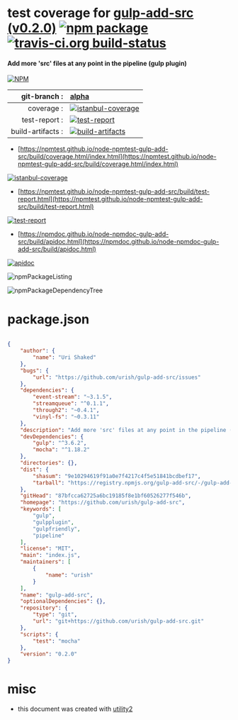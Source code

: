 # test coverage for  [gulp-add-src (v0.2.0)](https://github.com/urish/gulp-add-src)  [![npm package](https://img.shields.io/npm/v/npmtest-gulp-add-src.svg?style=flat-square)](https://www.npmjs.org/package/npmtest-gulp-add-src) [![travis-ci.org build-status](https://api.travis-ci.org/npmtest/node-npmtest-gulp-add-src.svg)](https://travis-ci.org/npmtest/node-npmtest-gulp-add-src)
#### Add more 'src' files at any point in the pipeline (gulp plugin)

[![NPM](https://nodei.co/npm/gulp-add-src.png?downloads=true&downloadRank=true&stars=true)](https://www.npmjs.com/package/gulp-add-src)

| git-branch : | [alpha](https://github.com/npmtest/node-npmtest-gulp-add-src/tree/alpha)|
|--:|:--|
| coverage : | [![istanbul-coverage](https://npmtest.github.io/node-npmtest-gulp-add-src/build/coverage.badge.svg)](https://npmtest.github.io/node-npmtest-gulp-add-src/build/coverage.html/index.html)|
| test-report : | [![test-report](https://npmtest.github.io/node-npmtest-gulp-add-src/build/test-report.badge.svg)](https://npmtest.github.io/node-npmtest-gulp-add-src/build/test-report.html)|
| build-artifacts : | [![build-artifacts](https://npmtest.github.io/node-npmtest-gulp-add-src/glyphicons_144_folder_open.png)](https://github.com/npmtest/node-npmtest-gulp-add-src/tree/gh-pages/build)|

- [https://npmtest.github.io/node-npmtest-gulp-add-src/build/coverage.html/index.html](https://npmtest.github.io/node-npmtest-gulp-add-src/build/coverage.html/index.html)

[![istanbul-coverage](https://npmtest.github.io/node-npmtest-gulp-add-src/build/screenCapture.buildCi.browser.%252Ftmp%252Fbuild%252Fcoverage.lib.html.png)](https://npmtest.github.io/node-npmtest-gulp-add-src/build/coverage.html/index.html)

- [https://npmtest.github.io/node-npmtest-gulp-add-src/build/test-report.html](https://npmtest.github.io/node-npmtest-gulp-add-src/build/test-report.html)

[![test-report](https://npmtest.github.io/node-npmtest-gulp-add-src/build/screenCapture.buildCi.browser.%252Ftmp%252Fbuild%252Ftest-report.html.png)](https://npmtest.github.io/node-npmtest-gulp-add-src/build/test-report.html)

- [https://npmdoc.github.io/node-npmdoc-gulp-add-src/build/apidoc.html](https://npmdoc.github.io/node-npmdoc-gulp-add-src/build/apidoc.html)

[![apidoc](https://npmdoc.github.io/node-npmdoc-gulp-add-src/build/screenCapture.buildCi.browser.%252Ftmp%252Fbuild%252Fapidoc.html.png)](https://npmdoc.github.io/node-npmdoc-gulp-add-src/build/apidoc.html)

![npmPackageListing](https://npmtest.github.io/node-npmtest-gulp-add-src/build/screenCapture.npmPackageListing.svg)

![npmPackageDependencyTree](https://npmtest.github.io/node-npmtest-gulp-add-src/build/screenCapture.npmPackageDependencyTree.svg)



# package.json

```json

{
    "author": {
        "name": "Uri Shaked"
    },
    "bugs": {
        "url": "https://github.com/urish/gulp-add-src/issues"
    },
    "dependencies": {
        "event-stream": "~3.1.5",
        "streamqueue": "^0.1.1",
        "through2": "~0.4.1",
        "vinyl-fs": "~0.3.11"
    },
    "description": "Add more 'src' files at any point in the pipeline (gulp plugin)",
    "devDependencies": {
        "gulp": "^3.6.2",
        "mocha": "^1.18.2"
    },
    "directories": {},
    "dist": {
        "shasum": "9e10294619f91a0e7f4217c4f5e51841bcdbef17",
        "tarball": "https://registry.npmjs.org/gulp-add-src/-/gulp-add-src-0.2.0.tgz"
    },
    "gitHead": "87bfcca62725a6bc19185f8e1bf60526277f546b",
    "homepage": "https://github.com/urish/gulp-add-src",
    "keywords": [
        "gulp",
        "gulpplugin",
        "gulpfriendly",
        "pipeline"
    ],
    "license": "MIT",
    "main": "index.js",
    "maintainers": [
        {
            "name": "urish"
        }
    ],
    "name": "gulp-add-src",
    "optionalDependencies": {},
    "repository": {
        "type": "git",
        "url": "git+https://github.com/urish/gulp-add-src.git"
    },
    "scripts": {
        "test": "mocha"
    },
    "version": "0.2.0"
}
```



# misc
- this document was created with [utility2](https://github.com/kaizhu256/node-utility2)
